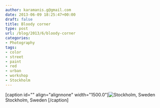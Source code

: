 ```yaml
---
author: karamanis.g@gmail.com
date: 2013-06-09 18:25:47+00:00
draft: false
title: Bloody corner
type: post
url: /blog/2013/6/bloody-corner
categories:
- Photography
tags:
- color
- street
- paint
- red
- urban
- workshop
- Stockholm
---
```


[caption id="" align="alignnone" width="1500.0"]![ Stockholm, Sweden ](/images/2013-06-09-20136bloody-corner/20130601-R0010385.jpg)
 Stockholm, Sweden [/caption]
